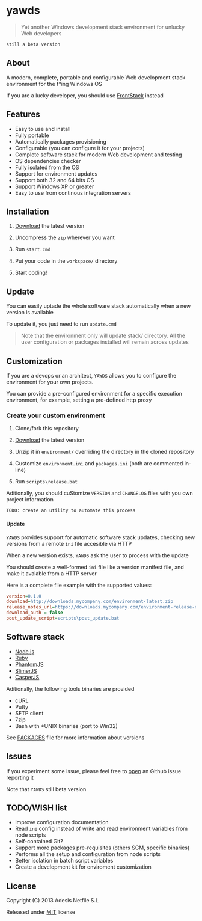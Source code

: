 # yawds

> Yet another Windows development stack environment for unlucky Web developers

`still a beta version`

## About

A modern, complete, portable and configurable Web development stack environment for the f*ing Windows OS

If you are a lucky developer, you should use [FrontStack](https://github.com/frontstack/frontstack) instead

## Features

- Easy to use and install
- Fully portable
- Automatically packages provisioning
- Configurable (you can configure it for your projects)
- Complete software stack for modern Web development and testing
- OS dependencies checker
- Fully isolated from the OS
- Support for environment updates
- Support both 32 and 64 bits OS
- Support Windows XP or greater
- Easy to use from continous integration servers

## Installation

1. [Download][1] the latest version

2. Uncompress the `zip` wherever you want

3. Run `start.cmd`

4. Put your code in the `workspace/` directory

5. Start coding!

## Update

You can easily uptade the whole software stack automatically when a new version is available

To update it, you just need to run `update.cmd`

> Note that the environment only will update stack/ directory. 
> All the user configuration or packages installed will remain across updates

## Customization

If you are a devops or an architect, `YAWDS` allows you to configure the environment
for your own projects.

You can provide a pre-configured environment for a specific execution environment,
for example, setting a pre-defined http proxy

### Create your custom environment

1. Clone/fork this repository

2. [Download][1] the latest version

3. Unzip it in `environment/` overriding the directory in the cloned repository

4. Customize `environment.ini` and `packages.ini` (both are commented in-line)

5. Run `scripts\release.bat`

Aditionally, you should cuStomize `VERSION` and `CHANGELOG` files with you own project information

`TODO: create an utility to automate this process`

#### Update

`YAWDS` provides support for automatic software stack updates, checking new versions from 
a remote `ini` file accesible via HTTP

When a new version exists, `YAWDS` ask the user to process with the update 

You should create a well-formed `ini` file like a version manifest file, 
and make it avaiable from a HTTP server

Here is a complete file example with the supported values:
```ini
version=0.1.0
download=http://downloads.mycompany.com/environment-latest.zip
release_notes_url=https://downloads.mycompany.com/environment-release-notes.txt
download_auth = false
post_update_script=scripts\post_update.bat
```

## Software stack

- [Node.js][3]
- [Ruby][4]
- [PhantomJS][5]
- [SlimerJS][6]
- [CasperJS][7]

Aditionally, the following tools binaries are provided

- cURL
- Putty
- SFTP client
- 7zip
- Bash with *UNIX binaries (port to Win32)

See [PACKAGES][2] file for more information about versions

## Issues

If you experiment some issue, please feel free to [open][9] an Github issue reporting it

Note that `YAWDS` still beta version 

## TODO/WISH list

- Improve configuration documentation 
- Read `ini` config instead of write and read environment variables from node scripts
- Self-contained Git?
- Support more packages pre-requisites (others SCM, specific binaries)
- Performs all the setup and configuration from node scripts
- Better isolation in batch script variables 
- Create a development kit for enviroment customization

## License

Copyright (C) 2013 Adesis Netfile S.L

Released under [MIT][8] license

[1]: https://sourceforge.net/projects/yawds/files/latest/download
[2]: https://github.com/adesisnetlife/yawds/blob/master/environment/stack/PACKAGES.md
[3]: http://nodejs.org
[4]: http://rubylang.org
[5]: http://phantomjs.org
[6]: http://slimerjs.org
[7]: http://casperjs.org
[8]: http://opensource.org/licenses/MIT
[9]: https://github.com/AdesisNetlife/yawds/issues/new